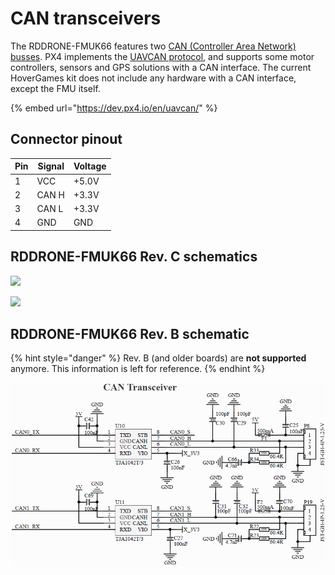 # CAN transceivers

The RDDRONE-FMUK66 features two [CAN (Controller Area Network) busses](https://en.wikipedia.org/wiki/CAN\_bus). PX4 implements the [UAVCAN protocol](https://en.wikipedia.org/wiki/UAVCAN), and supports some motor controllers, sensors and GPS solutions with a CAN interface. The current HoverGames kit does not include any hardware with a CAN interface, except the FMU itself.

{% embed url="https://dev.px4.io/en/uavcan/" %}

## Connector pinout

| Pin | Signal | Voltage |
| --- | ------ | ------- |
| 1   | VCC    | +5.0V   |
| 2   | CAN H  | +3.3V   |
| 3   | CAN L  | +3.3V   |
| 4   | GND    | GND     |

## RDDRONE-FMUK66 Rev. C schematics

![](../../.gitbook/assets/c-can0.png)

![](../../.gitbook/assets/c-can1.png)

## RDDRONE-FMUK66 Rev. B schematic

{% hint style="danger" %}
Rev. B (and older boards) are **not supported** anymore. This information is left for reference.
{% endhint %}

![](<../../.gitbook/assets/CAN (1) (1).PNG>)
